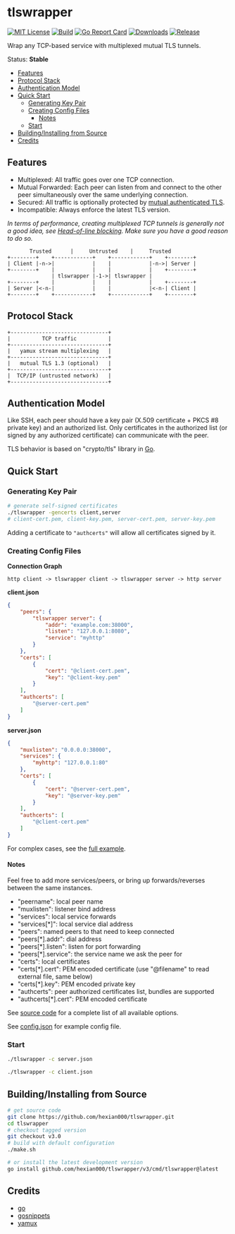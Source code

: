 # tlswrapper

[![MIT License](https://img.shields.io/github/license/hexian000/tlswrapper)](https://github.com/hexian000/tlswrapper/blob/master/LICENSE)
[![Build](https://github.com/hexian000/tlswrapper/actions/workflows/build.yaml/badge.svg)](https://github.com/hexian000/tlswrapper/actions/workflows/build.yaml)
[![Go Report Card](https://goreportcard.com/badge/github.com/hexian000/tlswrapper/v3)](https://goreportcard.com/report/github.com/hexian000/tlswrapper/v3)
[![Downloads](https://img.shields.io/github/downloads/hexian000/tlswrapper/total.svg)](https://github.com/hexian000/tlswrapper/releases)
[![Release](https://img.shields.io/github/release/hexian000/tlswrapper.svg?style=flat)](https://github.com/hexian000/tlswrapper/releases)

Wrap any TCP-based service with multiplexed mutual TLS tunnels.

Status: **Stable**

- [Features](#features)
- [Protocol Stack](#protocol-stack)
- [Authentication Model](#authentication-model)
- [Quick Start](#quick-start)
  - [Generating Key Pair](#generating-key-pair)
  - [Creating Config Files](#creating-config-files)
    - [Notes](#notes)
  - [Start](#start)
- [Building/Installing from Source](#buildinginstalling-from-source)
- [Credits](#credits)

## Features

- Multiplexed: All traffic goes over one TCP connection.
- Mutual Forwarded: Each peer can listen from and connect to the other peer simultaneously over the same underlying connection.
- Secured: All traffic is optionally protected by [mutual authenticated TLS](https://en.wikipedia.org/wiki/Mutual_authentication#mTLS).
- Incompatible: Always enforce the latest TLS version.

*In terms of performance, creating multiplexed TCP tunnels is generally not a good idea, see [Head-of-line blocking](https://en.wikipedia.org/wiki/Head-of-line_blocking). Make sure you have a good reason to do so.*

```
       Trusted      |     Untrusted    |     Trusted
+--------+    +------------+    +------------+    +--------+
| Client |-n->|            |    |            |-n->| Server |
+--------+    |            |    |            |    +--------+
              | tlswrapper |-1->| tlswrapper |
+--------+    |            |    |            |    +--------+
| Server |<-n-|            |    |            |<-n-| Client |
+--------+    +------------+    +------------+    +--------+
```

## Protocol Stack

```
+-------------------------------+
|          TCP traffic          |
+-------------------------------+
|   yamux stream multiplexing   |
+-------------------------------+
|   mutual TLS 1.3 (optional)   |
+-------------------------------+
|  TCP/IP (untrusted network)   |
+-------------------------------+
```

## Authentication Model

Like SSH, each peer should have a key pair (X.509 certificate + PKCS #8 private key) and an authorized list. Only certificates in the authorized list (or signed by any authorized certificate) can communicate with the peer.

TLS behavior is based on "crypto/tls" library in [Go](https://github.com/golang/go).

## Quick Start

### Generating Key Pair

```sh
# generate self-signed certificates
./tlswrapper -gencerts client,server
# client-cert.pem, client-key.pem, server-cert.pem, server-key.pem
```

Adding a certificate to `"authcerts"` will allow all certificates signed by it.

### Creating Config Files

**Connection Graph**

`http client -> tlswrapper client -> tlswrapper server -> http server`

**client.json**

```json
{
    "peers": {
        "tlswrapper server": {
            "addr": "example.com:38000",
            "listen": "127.0.0.1:8080",
            "service": "myhttp"
        }
    },
    "certs": [
        {
            "cert": "@client-cert.pem",
            "key": "@client-key.pem"
        }
    ],
    "authcerts": [
        "@server-cert.pem"
    ]
}
```

**server.json**

```json
{
    "muxlisten": "0.0.0.0:38000",
    "services": {
        "myhttp": "127.0.0.1:80"
    },
    "certs": [
        {
            "cert": "@server-cert.pem",
            "key": "@server-key.pem"
        }
    ],
    "authcerts": [
        "@client-cert.pem"
    ]
}
```

For complex cases, see the [full example](https://github.com/hexian000/tlswrapper/wiki/Configuration-Example).

#### Notes

Feel free to add more services/peers, or bring up forwards/reverses between the same instances.

- "peername": local peer name
- "muxlisten": listener bind address
- "services": local service forwards
- "services[\*]": local service dial address
- "peers": named peers to that need to keep connected
- "peers[\*].addr": dial address
- "peers[\*].listen": listen for port forwarding
- "peers[\*].service": the service name we ask the peer for
- "certs": local certificates
- "certs[\*].cert": PEM encoded certificate (use "@filename" to read external file, same below)
- "certs[\*].key": PEM encoded private key
- "authcerts": peer authorized certificates list, bundles are supported
- "authcerts[\*].cert": PEM encoded certificate

See [source code](v3/config.go) for a complete list of all available options.

See [config.json](config.json) for example config file.

### Start

```sh
./tlswrapper -c server.json

./tlswrapper -c client.json
```

## Building/Installing from Source

```sh
# get source code
git clone https://github.com/hexian000/tlswrapper.git
cd tlswrapper
# checkout tagged version
git checkout v3.0
# build with default configuration
./make.sh

# or install the latest development version
go install github.com/hexian000/tlswrapper/v3/cmd/tlswrapper@latest
```

## Credits

- [go](https://github.com/golang/go)
- [gosnippets](https://github.com/hexian000/gosnippets)
- [yamux](https://github.com/hashicorp/yamux)
